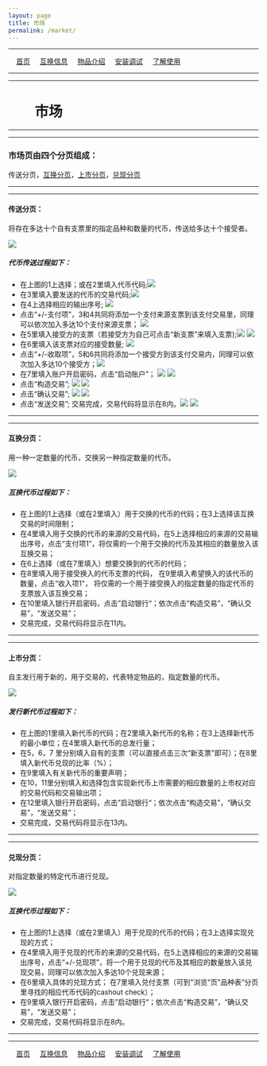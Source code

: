```yaml
---
layout: page
title: 市场
permalink: /market/
---
```

---

&#160;&#160;&#160; [首页](https://ubarterchain.github.io/) &#160;&#160;&#160; [互换信息](/info/) &#160;&#160;&#160; [物品介绍](/list/) &#160;&#160;&#160;  [安装调试](/install/) &#160;&#160;&#160;  [了解使用](/learn/) 

---
---

# &#160;&#160;&#160; &#160;&#160;&#160; 市场 #

---
---

### 市场页由四个分页组成：  ###
传送分页，[互换分页](/market.md#互换分页)，[上市分页](/market.md#上市分页)，[兑现分页](/market.md#兑现分页)

---
---

#### 传送分页： ####
将存在多达十个自有支票里的指定品种和数量的代币，传送给多达十个接受者。

<div class='fig figcenter fighighlight'>
  <img src='/41.png'>
</div>

##### 代币传送过程如下： #####
- 在上图的1上选择；或在2里填入代币代码;<img src='/1/1103.png'> 
- 在3里填入要发送的代币的交易代码;<img src='/1/1104.png'> 
- 在4上选择相应的输出序号;  <img src='/1/1105.png'> 
- 点击“+/-支付项”，3和4共同将添加一个支付来源支票到该支付交易里，同理可以依次加入多达10个支付来源支票； <img src='/1/1106.png'> 
- 在5里填入接受方的支票（若接受方为自己可点击“新支票”来填入支票);<img src='/1/1108.png'>      <img src='/1/1107.png'> 
- 在6里填入该支票对应的接受数量;  <img src='/1/1109.png'> 
- 点击“+/-收取项”，5和6共同将添加一个接受方到该支付交易内，同理可以依次加入多达10个接受方；<img src='/1/1110.png'> 
- 在7里填入账户开启密码，点击“启动账户”；  <img src='/1/1111.png'>    <img src='/1/1112.png'> 
- 点击“构造交易”; <img src='/1/1113.png'>    <img src='/1/1114.png'>
- 点击“确认交易”; <img src='/1/1115.png'>    <img src='/1/1116.png'> 
- 点击“发送交易”; 交易完成，交易代码将显示在8内。<img src='/1/1117.png'>    <img src='/1/1118.png'>
                     
---
---
#### 互换分页： ####
用一种一定数量的代币，交换另一种指定数量的代币。

<div class='fig figcenter fighighlight'>
  <img src='/42.png'>
</div>

##### 互换代币过程如下： #####
- 在上图的1上选择（或在2里填入）用于交换的代币的代码；在3上选择该互换交易的时间限制；
- 在4里填入用于交换的代币的来源的交易代码，在5上选择相应的来源的交易输出序号，点击“支付项1”，将仅需的一个用于交换的代币及其相应的数量放入该互换交易；
- 在6上选择（或在7里填入）想要交换到的代币的代码；
- 在8里填入用于接受换入的代币支票的代码， 在9里填入希望换入的该代币的数量，点击“收入项1"， 将仅需的一个用于接受换入的指定数量的指定代币的支票放入该互换交易；
- 在10里填入银行开启密码，点击”启动银行“；依次点击“构造交易”，“确认交易”，“发送交易”；
- 交易完成，交易代码将显示在11内。

---
---

#### 上市分页： ####
自主发行用于新的，用于交易的，代表特定物品的，指定数量的代币。

<div class='fig figcenter fighighlight'>
  <img src='/43.png'>
</div>

##### 发行新代币过程如下： #####
- 在上图的1里填入新代币的代码；在2里填入新代币的名称；在3上选择新代币的最小单位；在4里填入新代币的总发行量；
- 在5，6，7 里分别填入自有的支票（可以直接点击三次“新支票”即可）；在8里填入新代币兑现的比率（%）；
- 在9里填入有关新代币的重要声明；
- 在10，11里分别填入和选择包含实现新代币上市需要的相应数量的上市权对应的交易代码和交易输出项；                        
- 在12里填入银行开启密码，点击”启动银行“；依次点击“构造交易”，“确认交易”，“发送交易”；
- 交易完成，交易代码将显示在13内。               

---
---

#### 兑现分页： ####
对指定数量的特定代币进行兑现。

<div class='fig figcenter fighighlight'>
  <img src='/44.png'>
</div>

##### 互换代币过程如下： #####
- 在上图的1上选择（或在2里填入）用于兑现的代币的代码；在3上选择实现兑现的方式；
- 在4里填入用于兑现的代币的来源的交易代码，在5上选择相应的来源的交易输出序号，点击“+/-兑现项”，将一个用于兑现的代币及其相应的数量放入该兑现交易，同理可以依次加入多达10个兑现来源；
- 在6里填入具体的兑现方式； 在7里填入兑付支票（可到"浏览“页”品种表“分页里寻找的相应代币代码的cashout check）；
- 在9里填入银行开启密码，点击”启动银行“；依次点击“构造交易”，“确认交易”，“发送交易”；
- 交易完成，交易代码将显示在8内。
                   
---
---

&#160;&#160;&#160; [首页](https://ubarterchain.github.io/) &#160;&#160;&#160; [互换信息](/info/) &#160;&#160;&#160; [物品介绍](/list/) &#160;&#160;&#160;  [安装调试](/install/) &#160;&#160;&#160;  [了解使用](/learn/) 
